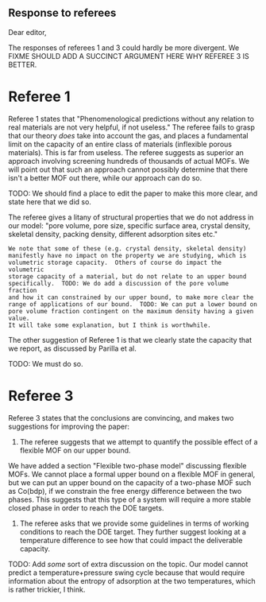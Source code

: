 ## Response to referees

Dear editor,

The responses of referees 1 and 3 could hardly be more divergent.  We FIXME
SHOULD ADD A SUCCINCT ARGUMENT HERE WHY REFEREE 3 IS BETTER.

# Referee 1

Referee 1 states that "Phenomenological predictions without any relation to real
materials are not very helpful, if not useless."  The referee fails to grasp
that our theory *does* take into account the gas, and places a fundamental limit
on the capacity of an entire class of materials (inflexible porous materials).
This is far from useless.  The referee suggests as superior an approach
involving screening hundreds of thousands of actual MOFs.  We will point out
that such an approach cannot possibly determine that there isn't a better MOF
out there, while our approach can do so.

TODO: We should find a place to edit the paper to make this more clear, and
state here that we did so.

The referee gives a litany of structural properties that we do not address in
our model: "pore volume, pore size, specific surface area, crystal density,
skeletal density, packing density, different adsorption sites etc."

    We note that some of these (e.g. crystal density, skeletal density)
    manifestly have no impact on the property we are studying, which is
    volumetric storage capacity.  Others of course do impact the volumetric
    storage capacity of a material, but do not relate to an upper bound
    specifically.  TODO: We do add a discussion of the pore volume fraction
    and how it can constrained by our upper bound, to make more clear the
    range of applications of our bound.  TODO: We can put a lower bound on
    pore volume fraction contingent on the maximum density having a given value.
    It will take some explanation, but I think is worthwhile.

The other suggestion of Referee 1 is that we clearly state the capacity that we report, as discussed by Parilla et al.

TODO: We must do so.

# Referee 3

Referee 3 states that the conclusions are convincing, and makes two suggestions
for improving the paper:

1. The referee suggests that we attempt to quantify the possible effect of a
   flexible MOF on our upper bound.

We have added a section "Flexible two-phase model" discussing flexible MOFs. We
cannot place a formal upper bound on a flexible MOF in general, but we can put
an upper bound on the capacity of a two-phase MOF such as Co(bdp), if we
constrain the free energy difference between the two phases. This suggests that
this type of a system will require a more stable closed phase in order to reach
the DOE targets.

1. The referee asks that we provide some guidelines in terms of working
   conditions to reach the DOE target.  They further suggest looking at a
   temperature difference to see how that could impact the deliverable capacity.

TODO: Add *some* sort of extra discussion on the topic.  Our model cannot
predict a temperature+pressure swing cycle because that would require
information about the entropy of adsorption at the two temperatures, which is
rather trickier, I think.

